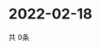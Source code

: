 # 2022-02-18
  共 0条

  <!-- BEGIN -->
  <!-- 最后更新时间Fri Feb 18 2022 23:04:48 GMT+0000 (Coordinated Universal Time) -->
  
  <!-- END -->
  
  